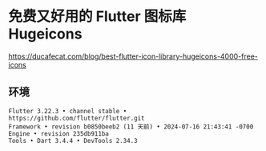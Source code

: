 # 免费又好用的 Flutter 图标库 Hugeicons

https://ducafecat.com/blog/best-flutter-icon-library-hugeicons-4000-free-icons

## 环境

```shell
Flutter 3.22.3 • channel stable • https://github.com/flutter/flutter.git
Framework • revision b0850beeb2 (11 天前) • 2024-07-16 21:43:41 -0700
Engine • revision 235db911ba
Tools • Dart 3.4.4 • DevTools 2.34.3
```
